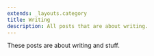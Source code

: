 ```yaml
---
extends: _layouts.category
title: Writing
description: All posts that are about writing.
---
```


These posts are about writing and stuff.